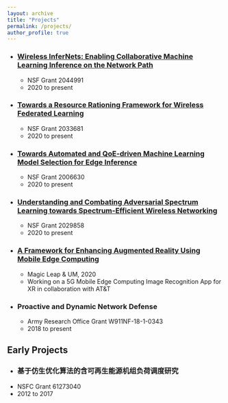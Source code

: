 ```yaml
---
layout: archive
title: "Projects"
permalink: /projects/
author_profile: true
---
```


* ### [Wireless InferNets: Enabling Collaborative Machine Learning Inference on the Network Path](https://www.nsf.gov/awardsearch/showAward?AWD_ID=2044991&HistoricalAwards=false)
  * NSF Grant 2044991
  * 2020 to present

* ### [Towards a Resource Rationing Framework for Wireless Federated Learning](https://www.nsf.gov/awardsearch/showAward?AWD_ID=2033681&HistoricalAwards=false)
  * NSF Grant 2033681 
  * 2020 to present

* ### [Towards Automated and QoE-driven Machine Learning Model Selection for Edge Inference](https://www.nsf.gov/awardsearch/showAward?AWD_ID=2006630)
  * NSF Grant 2006630
  * 2020 to present

* ### [Understanding and Combating Adversarial Spectrum Learning towards Spectrum-Efficient Wireless Networking](https://www.nsf.gov/awardsearch/showAward?AWD_ID=2029858)
  * NSF Grant 2029858
  * 2020 to present

* ### [A Framework for Enhancing Augmented Reality Using Mobile Edge Computing](https://innovate.it.miami.edu/news/index.html)
  * Magic Leap & UM, 2020
  * Working on a 5G Mobile Edge Computing Image Recognition App for XR in collaboration with AT&T

* ### Proactive and Dynamic Network Defense
  * Army Research Office Grant W911NF-18-1-0343
  * 2018 to present

## Early Projects
* ### 基于仿生优化算法的含可再生能源机组负荷调度研究
 * NSFC Grant 61273040
 * 2012 to 2017
